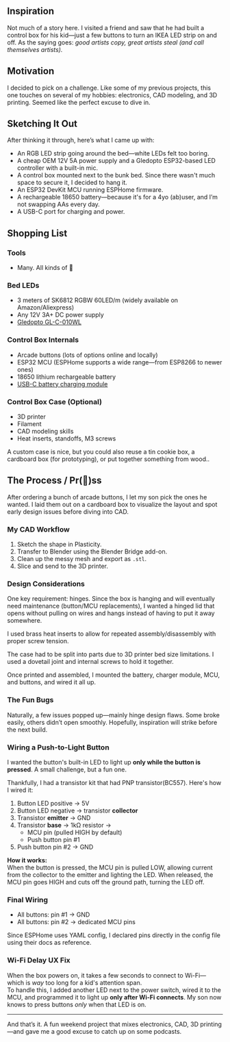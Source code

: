 ## Inspiration

Not much of a story here. I visited a friend and saw that he had built a control box for his kid—just a few buttons to turn an IKEA LED strip on and off. As the saying goes: *good artists copy, great artists steal (and call themselves artists).*

## Motivation

I decided to pick on a challenge. Like some of my previous projects, this one touches on several of my hobbies: electronics, CAD modeling, and 3D printing. Seemed like the perfect excuse to dive in.

## Sketching It Out

After thinking it through, here’s what I came up with:

- An RGB LED strip going around the bed—white LEDs felt too boring.
- A cheap OEM 12V 5A power supply and a Gledopto ESP32-based LED controller with a built-in mic.
- A control box mounted next to the bunk bed. Since there wasn't much space to secure it, I decided to hang it.
- An ESP32 DevKit MCU running ESPHome firmware.
- A rechargeable 18650 battery—because it's for a 4yo (ab)user, and I’m not swapping AAs every day.
- A USB-C port for charging and power.

## Shopping List

### Tools

- Many. All kinds of 🌚

### Bed LEDs

- 3 meters of SK6812 RGBW 60LED/m (widely available on Amazon/Aliexpress)
- Any 12V 3A+ DC power supply
- [Gledopto GL-C-010WL](https://www.aliexpress.com/item/1005006157192935.html)

### Control Box Internals

- Arcade buttons (lots of options online and locally)
- ESP32 MCU (ESPHome supports a wide range—from ESP8266 to newer ones)
- 18650 lithium rechargeable battery
- [USB-C battery charging module](https://www.aliexpress.com/item/1005006114282858.html)

### Control Box Case (Optional)

- 3D printer
- Filament
- CAD modeling skills
- Heat inserts, standoffs, M3 screws

A custom case is nice, but you could also reuse a tin cookie box, a cardboard box (for prototyping), or put together something from wood..

## The Process / Pr(👹)ss

After ordering a bunch of arcade buttons, I let my son pick the ones he wanted. I laid them out on a cardboard box to visualize the layout and spot early design issues before diving into CAD.

### My CAD Workflow

1. Sketch the shape in Plasticity.
2. Transfer to Blender using the Blender Bridge add-on.
3. Clean up the messy mesh and export as `.stl`.
4. Slice and send to the 3D printer.

### Design Considerations

One key requirement: hinges. Since the box is hanging and will eventually need maintenance (button/MCU replacements), I wanted a hinged lid that opens without pulling on wires and hangs instead of having to put it away somewhere.

I used brass heat inserts to allow for repeated assembly/disassembly with proper screw tension.

The case had to be split into parts due to 3D printer bed size limitations. I used a dovetail joint and internal screws to hold it together.

Once printed and assembled, I mounted the battery, charger module, MCU, and buttons, and wired it all up.

### The Fun Bugs

Naturally, a few issues popped up—mainly hinge design flaws. Some broke easily, others didn’t open smoothly. Hopefully, inspiration will strike before the next build.

### Wiring a Push-to-Light Button

I wanted the button's built-in LED to light up **only while the button is pressed**. A small challenge, but a fun one.

Thankfully, I had a transistor kit that had PNP transistor(BC557). Here's how I wired it:

1. Button LED positive → 5V  
2. Button LED negative → transistor **collector**  
3. Transistor **emitter** → GND  
4. Transistor **base** → 1kΩ resistor →  
   - MCU pin (pulled HIGH by default)  
   - Push button pin #1  
5. Push button pin #2 → GND  

**How it works:**  
When the button is pressed, the MCU pin is pulled LOW, allowing current from the collector to the emitter and lighting the LED. When released, the MCU pin goes HIGH and cuts off the ground path, turning the LED off.

### Final Wiring

- All buttons: pin #1 → GND  
- All buttons: pin #2 → dedicated MCU pins  

Since ESPHome uses YAML config, I declared pins directly in the config file using their docs as reference.

### Wi-Fi Delay UX Fix

When the box powers on, it takes a few seconds to connect to Wi-Fi—which is *way* too long for a kid's attention span.  
To handle this, I added another LED next to the power switch, wired it to the MCU, and programmed it to light up **only after Wi-Fi connects**. My son now knows to press buttons *only* when that LED is on.

---

And that’s it. A fun weekend project that mixes electronics, CAD, 3D printing—and gave me a good excuse to catch up on some podcasts.

